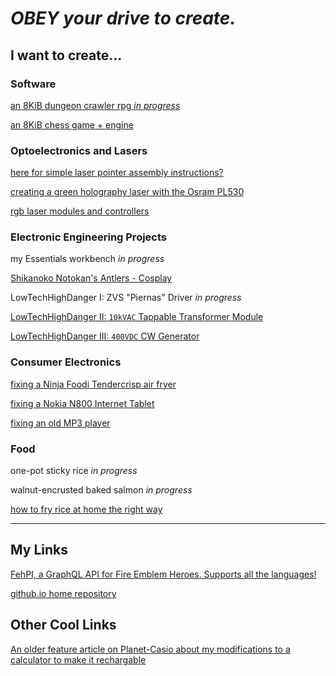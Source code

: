# *OBEY your drive to create.*

## I want to create...

### Software

[an 8KiB dungeon crawler rpg *in progress*](/posts/tiny-dungeon/dungeon.md)

[an 8KiB chess game + engine](/posts/tiny-chess/chess.md)

### Optoelectronics and Lasers

[here for simple laser pointer assembly instructions?](/posts/assembly-instructions/variant-1.md)

[creating a green holography laser with the Osram PL530](/posts/perfect-pointer/holographer.md)

[rgb laser modules and controllers](/posts/rgb-laser/rgb.md)

### Electronic Engineering Projects

my Essentials workbench *in progress*

[Shikanoko Notokan's Antlers - Cosplay](/posts/antlers/antlers.md)

LowTechHighDanger I: ZVS "Piernas" Driver *in progress*

[LowTechHighDanger II: `10kVAC` Tappable Transformer Module](/posts/transformer/transformer.md)

[LowTechHighDanger III: `400VDC` CW Generator](/posts/cockcroft-walton/generator.md)

### Consumer Electronics

[fixing a Ninja Foodi Tendercrisp air fryer](/posts/air-fryer/fryer.md)

[fixing a Nokia N800 Internet Tablet](/posts/nokia/nokia.md)

[fixing an old MP3 player](/posts/mp3/mp3.md)

### Food

one-pot sticky rice *in progress*

walnut-encrusted baked salmon *in progress*

[how to fry rice at home the right way](/posts/cooking/rice.md)

---

## My Links

[FehPI, a GraphQL API for Fire Emblem Heroes. Supports all the languages!](https://feh-pi.vercel.app)

[github.io home repository](https://github.com/MrCocoNuat/mrcoconuat.github.io)

## Other Cool Links

[An older feature article on Planet-Casio about my modifications to a calculator to make it rechargable](https://www.planet-casio.com/Fr/forums/topic16347-1-convertir-sa-graph-90e-des-piles-a-une-batterie-lipo.html)

